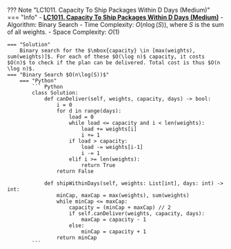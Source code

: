 ??? Note "LC1011. Capacity To Ship Packages Within D Days (Medium)"    
    === "Info"
        - **<a href="https://leetcode-cn.com/problems/capacity-to-ship-packages-within-d-days/" target="_blank">LC1011. Capacity To Ship Packages Within D Days (Medium)</a>**
        - Algorithm: Binary Search
        - Time Complexity: $O(n\log(S))$, where $S$ is the sum of all weights.
        - Space Complexity: $O(1)$

    === "Solution"
        Binary search for the $\mbox{capacity} \in [max(weights), sum(weights)]$. For each of these $O(\log n)$ capacity, it costs $O(n)$ to check if the plan can be delivered. Total cost is thus $O(n \log n)$.
    === "Binary Search $O(n\log(S))$"
        === "Python"
            ``` Python
            class Solution:
                def canDeliver(self, weights, capacity, days) -> bool:
                    i = 0
                    for d in range(days):
                        load = 0
                        while load <= capacity and i < len(weights):
                            load += weights[i]
                            i += 1
                        if load > capacity:
                            load -= weights[i-1]
                            i -= 1
                        elif i >= len(weights):
                            return True
                    return False
                        
                def shipWithinDays(self, weights: List[int], days: int) -> int:
                    minCap, maxCap = max(weights), sum(weights)
                    while minCap <= maxCap:
                        capacity = (minCap + maxCap) // 2
                        if self.canDeliver(weights, capacity, days):
                            maxCap = capacity - 1
                        else:
                            minCap = capacity + 1
                    return minCap   
            ```